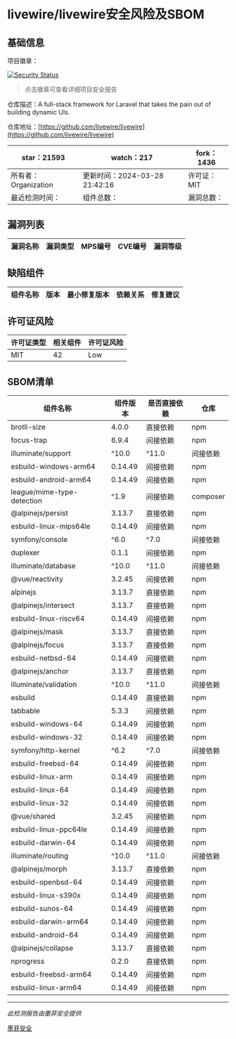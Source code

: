 # livewire/livewire安全风险及SBOM

## 基础信息

项目徽章：

[![Security Status](https://www.murphysec.com/platform3/v31/badge/1773425020014243840.svg)](https://www.murphysec.com/console/report/1692967165772980224/1773425020014243840)

> 点击徽章可查看详细项目安全报告

仓库描述：A full-stack framework for Laravel that takes the pain out of building dynamic UIs.

仓库地址：[https://github.com/livewire/livewire](https://github.com/livewire/livewire)

| star：21593 | watch：217 | fork：1436 |
| ----------- | -------------- | ------------ |
| 所有者：Organization | 更新时间：2024-03-28 21:42:16 | 许可证：MIT |
| 最近检测时间： | 组件总数： | 漏洞总数： |




## 漏洞列表

| 漏洞名称 | 漏洞类型 | MPS编号 | CVE编号 | 漏洞等级 |
| ------- | ------ | ------- | ------ | ----- |





## 缺陷组件

| 组件名称 | 版本 | 最小修复版本 | 依赖关系 | 修复建议 |
| -------- | ---- | ------------ | -------- | -------- |





## 许可证风险

| 许可证类型 | 相关组件 | 许可证风险 |
| ---------- | -------- | ---------- |
|MIT|42|Low|




## SBOM清单

| 组件名称 | 组件版本 | 是否直接依赖 | 仓库 |
| -------- | -------- | ------------ | ---- |
|brotli-size|4.0.0|直接依赖|npm|
|focus-trap|6.9.4|间接依赖|npm|
|illuminate/support|^10.0|^11.0|间接依赖|composer|
|esbuild-windows-arm64|0.14.49|间接依赖|npm|
|esbuild-android-arm64|0.14.49|间接依赖|npm|
|league/mime-type-detection|^1.9|间接依赖|composer|
|@alpinejs/persist|3.13.7|直接依赖|npm|
|esbuild-linux-mips64le|0.14.49|间接依赖|npm|
|symfony/console|^6.0|^7.0|间接依赖|composer|
|duplexer|0.1.1|间接依赖|npm|
|illuminate/database|^10.0|^11.0|间接依赖|composer|
|@vue/reactivity|3.2.45|间接依赖|npm|
|alpinejs|3.13.7|直接依赖|npm|
|@alpinejs/intersect|3.13.7|直接依赖|npm|
|esbuild-linux-riscv64|0.14.49|间接依赖|npm|
|@alpinejs/mask|3.13.7|直接依赖|npm|
|@alpinejs/focus|3.13.7|直接依赖|npm|
|esbuild-netbsd-64|0.14.49|间接依赖|npm|
|@alpinejs/anchor|3.13.7|直接依赖|npm|
|illuminate/validation|^10.0|^11.0|间接依赖|composer|
|esbuild|0.14.49|直接依赖|npm|
|tabbable|5.3.3|间接依赖|npm|
|esbuild-windows-64|0.14.49|间接依赖|npm|
|esbuild-windows-32|0.14.49|间接依赖|npm|
|symfony/http-kernel|^6.2|^7.0|间接依赖|composer|
|esbuild-freebsd-64|0.14.49|间接依赖|npm|
|esbuild-linux-arm|0.14.49|间接依赖|npm|
|esbuild-linux-64|0.14.49|间接依赖|npm|
|esbuild-linux-32|0.14.49|间接依赖|npm|
|@vue/shared|3.2.45|间接依赖|npm|
|esbuild-linux-ppc64le|0.14.49|间接依赖|npm|
|esbuild-darwin-64|0.14.49|间接依赖|npm|
|illuminate/routing|^10.0|^11.0|间接依赖|composer|
|@alpinejs/morph|3.13.7|直接依赖|npm|
|esbuild-openbsd-64|0.14.49|间接依赖|npm|
|esbuild-linux-s390x|0.14.49|间接依赖|npm|
|esbuild-sunos-64|0.14.49|间接依赖|npm|
|esbuild-darwin-arm64|0.14.49|间接依赖|npm|
|esbuild-android-64|0.14.49|间接依赖|npm|
|@alpinejs/collapse|3.13.7|直接依赖|npm|
|nprogress|0.2.0|直接依赖|npm|
|esbuild-freebsd-arm64|0.14.49|间接依赖|npm|
|esbuild-linux-arm64|0.14.49|间接依赖|npm|


------

*此检测报告由墨菲安全提供*

[墨菲安全](www.murphysec.com)